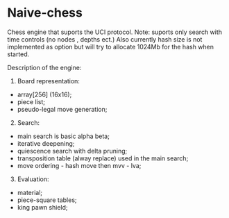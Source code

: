 # Naive-chess
Chess engine that suports the UCI protocol.
Note: suports only search with time controls (no nodes , depths ect.) 
Also currently hash size is not implemented as option 
but will try to allocate 1024Mb for the hash when started.

Description of the engine:

  1. Board representation: 
   - array[256] (16x16); 
   - piece list;
   - pseudo-legal move generation;
  
  2. Search:
   - main search is basic alpha beta;
   - iterative deepening;
   - quiescence search with delta pruning;
   - transposition table (alway replace) used in the main search;
   - move ordering - hash move then mvv - lva;
   
  3. Evaluation:
   - material;
   - piece-square tables;
   - king pawn shield;
  
  
